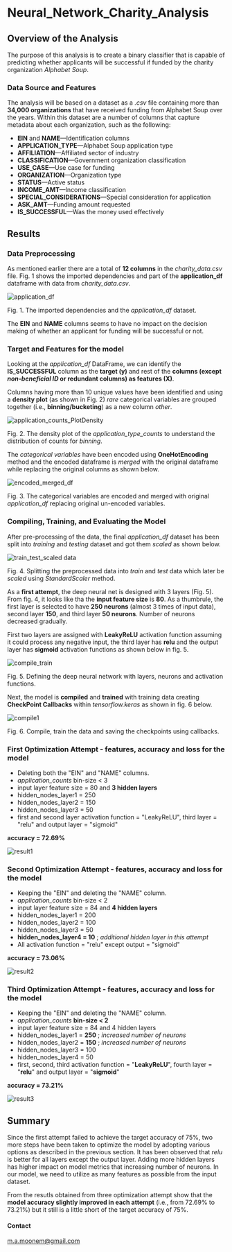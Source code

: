 # Neural_Network_Charity_Analysis

## Overview of the Analysis

The purpose of this analysis is to create a binary classifier that is capable of predicting whether applicants will be successful if funded by the charity organization *Alphabet Soup*. 

  ### Data Source and Features
  
The analysis will be based on a dataset as a *.csv* file containing more than **34,000 organizations** that have received funding from Alphabet Soup over the years. Within this dataset are a number of columns that capture metadata about each organization, such as the following:

  - **EIN** and **NAME**—Identification columns
  - **APPLICATION_TYPE**—Alphabet Soup application type
  - **AFFILIATION**—Affiliated sector of industry
  - **CLASSIFICATION**—Government organization classification
  - **USE_CASE**—Use case for funding
  - **ORGANIZATION**—Organization type
  - **STATUS**—Active status
  - **INCOME_AMT**—Income classification
  - **SPECIAL_CONSIDERATIONS**—Special consideration for application
  - **ASK_AMT**—Funding amount requested
  - **IS_SUCCESSFUL**—Was the money used effectively
 
 ## Results
 
  ### Data Preprocessing
  
  As mentioned earlier there are a total of **12 columns** in the *charity_data.csv* file. Fig. 1 shows the imported dependencies and part of the **application_df** dataframe with data from *charity_data.csv*. 
  
  
  ![application_df](Resources/dependencies_application_df.png)
  
  Fig. 1. The imported dependencies and the *application_df* dataset.
  
  The **EIN** and **NAME** columns seems to have no impact on the decision making of whether an applicant for funding will be successful or not. 
  
   ### Target and Features for the model
    
   Looking at the *application_df* DataFrame, we can identify the **IS_SUCCESSFUL** column as the **target (y)** and rest of the **columns (except *non-beneficial ID* or redundant columns) as features (X)**.
   
   Columns having more than 10 unique values have been identified and using a **density plot** (as shown in Fig. 2) *rare* categorical variables are grouped together (i.e., **binning/bucketing**) as a new column *other*.
   
   ![application_counts_PlotDensity](Resources/application_type_plotDensity.png)
   
   Fig. 2. The density plot of the *application_type_counts* to understand the distribution of counts for *binning*.
   
   The *categorical variables* have been encoded using **OneHotEncoding** method and the encoded dataframe is *merged* with the original dataframe while replacing the original columns as shown below.
   
   ![encoded_merged_df](Resources/encoded_merged_df.png)
   
   Fig. 3. The categorical variables are encoded and merged with original *application_df* replacing original un-encoded variables.
   
   ### Compiling, Training, and Evaluating the Model
   
   After pre-processing of the data, the final *application_df* dataset has been split into *training* and *testing* dataset and got them *scaled* as shown below.
   
   ![train_test_scaled data](Resources/train_test_scaled.png)
   
   Fig. 4. Splitting the preprocessed data into *train* and *test* data which later be *scaled* using *StandardScaler* method.
   
   As a **first attempt**, the deep neural net is designed with 3 layers (Fig. 5). From fig. 4, it looks like tha the **input feature size** is **80**. As a thumbrule, the first layer is selected to have **250 neurons** (almost 3 times of input data), second layer **150**, and third layer **50 neurons**. Number of neurons decreased gradually. 
   
   First two layers are assigned with **LeakyReLU** activation function assuming it could process any negative input, the third layer has **relu** and the output layer has **sigmoid** activation functions as shown below in fig. 5.

![compile_train](Resources/compile_train.png)

Fig. 5. Defining the deep neural network with layers, neurons and activation functions.

Next, the model is **compiled** and **trained** with training data creating **CheckPoint Callbacks** within *tensorflow.keras* as shown in fig. 6 below.

![compile1](Resources/complile_attempt1.png)

Fig. 6. Compile, train the data and saving the checkpoints using callbacks.

### First Optimization Attempt - features, accuracy and loss for the model

- Deleting both the "EIN" and "NAME" columns.
- *application_counts* bin-size < 3 
- input layer feature size = 80 and **3 hidden layers**
- hidden_nodes_layer1 =  250
- hidden_nodes_layer2 = 150
- hidden_nodes_layer3 = 50
- first and second layer activation function = "LeakyReLU", third layer = "relu" and output layer = "sigmoid"

**accuracy = 72.69%**

![result1](Resources/result1.png)

### Second Optimization Attempt - features, accuracy and loss for the model

- Keeping the "EIN" and deleting the "NAME" column.
- *application_counts* bin-size < 2 
- input layer feature size = 84 and **4 hidden layers**
- hidden_nodes_layer1 =  200
- hidden_nodes_layer2 = 100
- hidden_nodes_layer3 = 50
- **hidden_nodes_layer4 = 10** ; *additional hidden layer in this attempt*
- All activation function = "relu" except output = "sigmoid"

**accuracy = 73.06%**

![result2](Resources/result2.png)

### Third Optimization Attempt - features, accuracy and loss for the model

- Keeping the "EIN" and deleting the "NAME" column.
- *application_counts* **bin-size < 2** 
- input layer feature size = 84 and 4 hidden layers
- hidden_nodes_layer1 =  **250** ; *increased number of neurons*
- hidden_nodes_layer2 = **150** ; *increased number of neurons*
- hidden_nodes_layer3 = 100
- hidden_nodes_layer4 = 50
- first, second, third activation function = "**LeakyReLU**", fourth layer = "**relu**" and output layer = "**sigmoid**"

**accuracy = 73.21%**

![result3](Resources/result3.png)

## Summary

Since the first attempt failed to achieve the target accuracy of 75%, two more steps have been taken to optimize the model by adopting various options as described in the previous section. It has been observed that *relu* is better for all layers except the output layer. Adding more hidden layers has higher impact on model metrics that increasing number of neurons. In our model, we need to utilize as many features as possible from the input dataset.

From the resutls obtained from three optimization attempt show that the **model accuracy slightly improved in each attempt** (i.e., from 72.69% to 73.21%) but it still is a little short of the target accuracy of 75%. 



#### Contact

m.a.moonem@gmail.com
